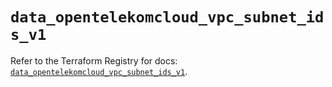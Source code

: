 # `data_opentelekomcloud_vpc_subnet_ids_v1`

Refer to the Terraform Registry for docs: [`data_opentelekomcloud_vpc_subnet_ids_v1`](https://registry.terraform.io/providers/opentelekomcloud/opentelekomcloud/1.36.35/docs/data-sources/vpc_subnet_ids_v1).
